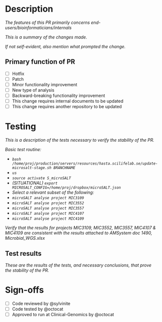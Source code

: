 # Description
_The features of this PR primarily concerns end-users/bioinformaticians/internals_

_This is a summary of the changes made._

_If not self-evident, also mention what prompted the change._

## Primary function of PR
- [ ] Hotfix
- [ ] Patch
- [ ] Minor functionality improvement
- [ ] New type of analysis
- [ ] Backward-breaking functionality improvement
- [ ] This change requires internal documents to be updated
- [ ] This change requires another repository to be updated

# Testing
_This is a description of the tests necessary to verify the stability of the PR._

_Basic test routine:_
- _`bash /home/proj/production/servers/resources/hasta.scilifelab.se/update-microsalt-stage.sh BRANCHNAME`_
- _`us`_
- _`source activate S_microSALT`_
- _(SITUATIONAL) `export MICROSALT_CONFIG=/home/proj/dropbox/microSALT.json`_
- _Select a relevant subset of the following:_
- _`microSALT analyse project MIC3109`_
- _`microSALT analyse project MIC3552`_
- _`microSALT analyse project MIC3557`_
- _`microSALT analyse project MIC4107`_
- _`microSALT analyse project MIC4109`_

_Verify that the results for projects MIC3109, MIC3552, MIC3557, MIC4107 & MIC4109 are consistent with the results attached to AMSystem doc 1490, Microbial_WGS.xlsx_

## Test results
_These are the results of the tests, and necessary conclusions, that prove the stability of the PR._

# Sign-offs
- [ ] Code reviewed by @sylvinite
- [ ] Code tested by @octocat
- [ ] Approved to run at Clinical-Genomics by @octocat
